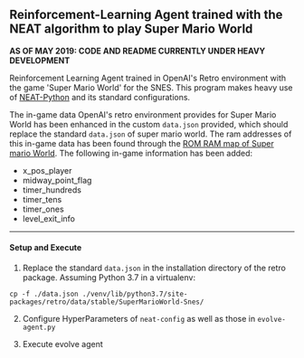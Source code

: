 ## Reinforcement-Learning Agent trained with the NEAT algorithm to play Super Mario World ##

**AS OF MAY 2019: CODE AND README CURRENTLY UNDER HEAVY DEVELOPMENT**

Reinforcement Learning Agent trained in OpenAI's Retro environment with the game 'Super Mario World' for the SNES. This program makes heavy use of [NEAT-Python](https://github.com/codereclaimers/neat-python) and its standard configurations.

The in-game data OpenAI's retro environment provides for Super Mario World has been enhanced in the custom `data.json` provided, which should replace the standard `data.json` of super mario world. The ram addresses of this in-game data has been found through the [ROM RAM map of Super mario World](https://www.smwcentral.net/?p=nmap&m=smwram). The following in-game information has been added:
  * x_pos_player
  * midway_point_flag
  * timer_hundreds
  * timer_tens
  * timer_ones
  * level_exit_info



---

#### Setup and Execute ####

1. Replace the standard `data.json` in the installation directory of the retro package. Assuming Python 3.7 in a virtualenv:
```
cp -f ./data.json ./venv/lib/python3.7/site-packages/retro/data/stable/SuperMarioWorld-Snes/
```

2. Configure HyperParameters of `neat-config` as well as those in `evolve-agent.py`

3. Execute evolve agent

